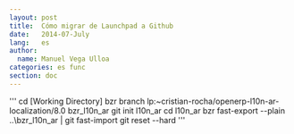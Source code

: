 ```yaml
---
layout: post
title:  Cómo migrar de Launchpad a Github
date:   2014-07-July
lang:   es
author:
  name: Manuel Vega Ulloa 
categories: es func
section: doc
---
```


'''
cd [Working Directory]
bzr branch lp:~cristian-rocha/openerp-l10n-ar-localization/8.0 bzr\_l10n\_ar
git init l10n\_ar
cd l10n\_ar
bzr fast-export --plain ..\bzr\_l10n\_ar | git fast-import
git reset --hard
'''

